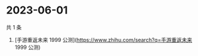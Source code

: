 # 2023-06-01

共 1 条

<!-- BEGIN -->
<!-- 最后更新时间 Thu Jun 01 2023 07:07:01 GMT+0800 (China Standard Time) -->

1. [手游重返未来 1999 公测](https://www.zhihu.com/search?q=手游重返未来 1999
   公测)

<!-- END -->
